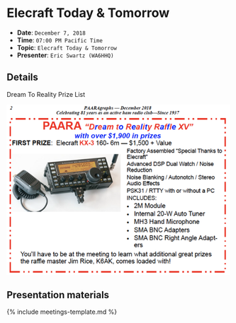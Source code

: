 # Elecraft Today & Tomorrow

* **Date**: `December 7, 2018`
* **Time**: `07:00 PM Pacific Time`
* **Topic**: `Elecraft Today & Tomorrow`
* **Presenter**: `Eric Swartz (WA6HHQ)`

## Details

Dream To Reality Prize List

![DTR-2018-600.png](DTR-2018-600.png)

## Presentation materials

{% include meetings-template.md %}

